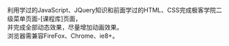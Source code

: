 利用学过的JavaScript、JQuery知识和前面学过的HTML、CSS完成极客学院二级菜单页面-[课程库]页面，  
并完成全部动态效果，尽量增加动画效果。  
浏览器需兼容FireFox、Chrome、ie8+。
